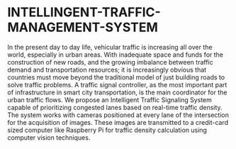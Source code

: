 # INTELLINGENT-TRAFFIC-MANAGEMENT-SYSTEM
In the present day to day life, vehicular traffic is increasing all over the world, especially in urban  areas. With inadequate space and funds for the construction of new roads, and the growing  imbalance between traffic demand and transportation resources; it is increasingly obvious that  countries must move beyond the traditional model of just building roads to solve traffic problems.  A traffic signal controller, as the most important part of infrastructure in smart city transportation,  is the main coordinator for the urban traffic flows. We propose an Intelligent Traffic Signaling  System capable of prioritizing congested lanes based on real-time traffic density. The system  works with cameras positioned at every lane of the intersection for the acquisition of images. These images are transmitted to a credit-card sized computer like Raspberry Pi for traffic density  calculation using computer vision techniques.
